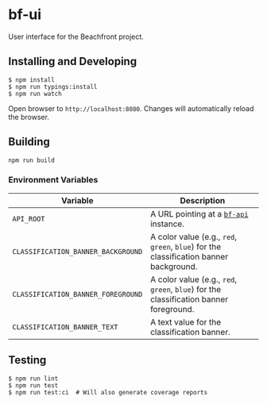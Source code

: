 # bf-ui

User interface for the Beachfront project.

## Installing and Developing

```
$ npm install
$ npm run typings:install
$ npm run watch
```

Open browser to `http://localhost:8080`.  Changes will automatically
reload the browser.

## Building

```
npm run build
```

### Environment Variables

| Variable                           | Description                                           |
|------------------------------------|-------------------------------------------------------|
| `API_ROOT`                         | A URL pointing at a [`bf-api`](https://github.com/venicegeo/bf-api) instance. |
| `CLASSIFICATION_BANNER_BACKGROUND` | A color value (e.g., `red`, `green`, `blue`) for the classification banner background. |
| `CLASSIFICATION_BANNER_FOREGROUND` | A color value (e.g., `red`, `green`, `blue`) for the classification banner foreground. |
| `CLASSIFICATION_BANNER_TEXT`       | A text value for the classification banner. |


## Testing

```
$ npm run lint
$ npm run test
$ npm run test:ci  # Will also generate coverage reports
```
